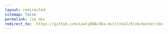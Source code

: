 ```yaml
---
layout: redirected
sitemap: false
permalink: /sp_doc
redirect_to:  https://github.com/LowlyDBA/dba-multitool/blob/master/docs/sp_doc.md
---
```

